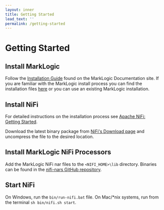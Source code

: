 ```yaml
---
layout: inner
title: Getting Started
lead_text: ''
permalink: /getting-started
---
```


# Getting Started

## Install MarkLogic

Follow the [Installation Guide][install-guide] found on the MarkLogic Documentation site. If you are familiar with the MarkLogic install process you can find the installation files [here][ml-installers] or you can use an existing MarkLogic installation.

## Install NiFi

For detailed instructions on the installation process see [Apache NiFi: Getting Started][nifi-getting-started]. 

Download the latest binary package from [NiFi's Download page][nifi-downloads] and uncompress the file to the desired location.

## Install MarkLogic NiFi Processors 

Add the MarkLogic NiFi nar files to the `<NIFI_HOME>\lib` directory. Binaries can be found in the [nifi-nars GitHub repository][nifi-nars-binaries].

## Start NiFi

On Windows, run the `bin/run-nifi.bat` file. On Mac/\*nix systems, run from the terminal `sh bin/nifi.sh start`.

[install-guide]:http://docs.marklogic.com/guide/installation/procedures#id_28962
[ml-installers]:https://developer.marklogic.com/products
[nifi-getting-started]:https://nifi.apache.org/docs/nifi-docs/html/getting-started.html#downloading-and-installing-nifi
[nifi-downloads]:http://nifi.apache.org/download.html
[nifi-nars-binaries]:https://github.com/marklogic/nifi-nars
